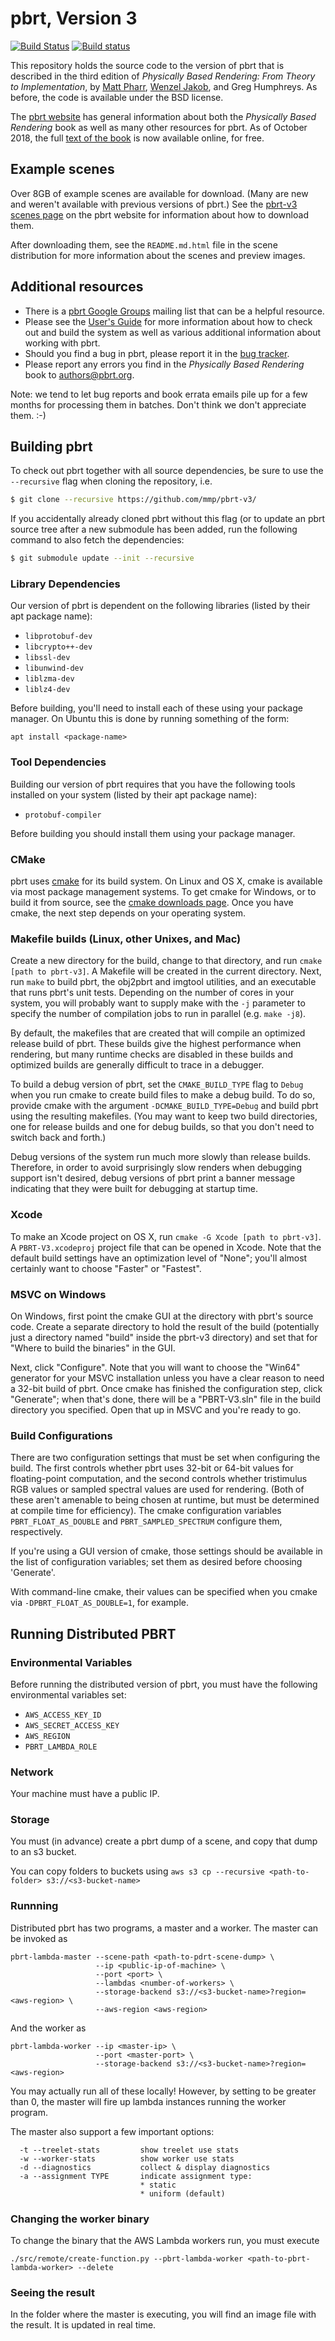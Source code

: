 pbrt, Version 3
===============

[![Build Status](https://travis-ci.org/mmp/pbrt-v3.svg?branch=master)](https://travis-ci.org/mmp/pbrt-v3)
[![Build status](https://ci.appveyor.com/api/projects/status/mlm9g91ejxlcn67s/branch/master?svg=true)](https://ci.appveyor.com/project/mmp/pbrt-v3/branch/master)

This repository holds the source code to the version of pbrt that is
described in the third edition of *Physically Based Rendering: From
Theory to Implementation*, by [Matt Pharr](http://pharr.org/matt), [Wenzel
Jakob](http://www.mitsuba-renderer.org/~wenzel/), and Greg Humphreys.  As
before, the code is available under the BSD license.

The [pbrt website](http://pbrt.org) has general information about both the
*Physically Based Rendering* book as well as many other resources for pbrt.
As of October 2018, the full [text of the book](http://www.pbr-book.org) is
now available online, for free.

Example scenes
--------------

Over 8GB of example scenes are available for download. (Many are new and
weren't available with previous versions of pbrt.)  See the [pbrt-v3 scenes
page](http://pbrt.org/scenes-v3.html) on the pbrt website for information
about how to download them.

After downloading them, see the `README.md.html` file in the scene
distribution for more information about the scenes and preview images.

Additional resources
--------------------

* There is a [pbrt Google
  Groups](https://groups.google.com/forum/#!forum/pbrt) mailing list that can
  be a helpful resource.
* Please see the [User's Guide](http://pbrt.org/users-guide.html) for more
  information about how to check out and build the system as well as various
  additional information about working with pbrt.
* Should you find a bug in pbrt, please report it in the [bug
  tracker](https://github.com/mmp/pbrt-v3/issues).
* Please report any errors you find in the *Physically Based Rendering*
  book to authors@pbrt.org.

Note: we tend to let bug reports and book errata emails pile up for a few
months for processing them in batches. Don't think we don't appreciate
them. :-)

Building pbrt
-------------

To check out pbrt together with all source dependencies, be sure to use the
`--recursive` flag when cloning the repository, i.e.
```bash
$ git clone --recursive https://github.com/mmp/pbrt-v3/
```
If you accidentally already cloned pbrt without this flag (or to update an
pbrt source tree after a new submodule has been added, run the following
command to also fetch the dependencies:
```bash
$ git submodule update --init --recursive
```

### Library Dependencies

Our version of pbrt is dependent on the following libraries (listed by their
apt package name):
* `libprotobuf-dev`
* `libcrypto++-dev`
* `libssl-dev`
* `libunwind-dev`
* `liblzma-dev`
* `liblz4-dev`

Before building, you'll need to install each of these using your package manager.
On Ubuntu this is done by running something of the form:

    apt install <package-name>

### Tool Dependencies

Building our version of pbrt requires that you have the following tools
installed on your system (listed by their apt package name):
* `protobuf-compiler`

Before building you should install them using your package manager.


### CMake
pbrt uses [cmake](http://www.cmake.org/) for its build system.  On Linux
and OS X, cmake is available via most package management systems.  To get
cmake for Windows, or to build it from source, see the [cmake downloads
page](http://www.cmake.org/download/).  Once you have cmake, the next step
depends on your operating system.

### Makefile builds (Linux, other Unixes, and Mac) ###

Create a new directory for the build, change to that directory, and run
`cmake [path to pbrt-v3]`. A Makefile will be created in the current
directory.  Next, run `make` to build pbrt, the obj2pbrt and imgtool
utilities, and an executable that runs pbrt's unit tests.  Depending on the
number of cores in your system, you will probably want to supply make with
the `-j` parameter to specify the number of compilation jobs to run in
parallel (e.g. `make -j8`).

By default, the makefiles that are created that will compile an optimized
release build of pbrt. These builds give the highest performance when
rendering, but many runtime checks are disabled in these builds and
optimized builds are generally difficult to trace in a debugger.

To build a debug version of pbrt, set the `CMAKE_BUILD_TYPE` flag to
`Debug` when you run cmake to create build files to make a debug build.  To
do so, provide cmake with the argument `-DCMAKE_BUILD_TYPE=Debug` and build
pbrt using the resulting makefiles. (You may want to keep two build
directories, one for release builds and one for debug builds, so that you
don't need to switch back and forth.)

Debug versions of the system run much more slowly than release
builds. Therefore, in order to avoid surprisingly slow renders when
debugging support isn't desired, debug versions of pbrt print a banner
message indicating that they were built for debugging at startup time.

### Xcode ###

To make an Xcode project on OS X, run `cmake -G Xcode [path to pbrt-v3]`.
A `PBRT-V3.xcodeproj` project file that can be opened in Xcode.  Note that
the default build settings have an optimization level of "None"; you'll
almost certainly want to choose "Faster" or "Fastest".

### MSVC on Windows ###

On Windows, first point the cmake GUI at the directory with pbrt's source
code.  Create a separate directory to hold the result of the build
(potentially just a directory named "build" inside the pbrt-v3 directory)
and set that for "Where to build the binaries" in the GUI.

Next, click "Configure".  Note that you will want to choose the "Win64"
generator for your MSVC installation unless you have a clear reason to need
a 32-bit build of pbrt.  Once cmake has finished the configuration step,
click "Generate"; when that's done, there will be a "PBRT-V3.sln" file in
the build directory you specified. Open that up in MSVC and you're ready to
go.

### Build Configurations ###

There are two configuration settings that must be set when configuring the
build. The first controls whether pbrt uses 32-bit or 64-bit values for
floating-point computation, and the second controls whether tristimulus RGB
values or sampled spectral values are used for rendering.  (Both of these
aren't amenable to being chosen at runtime, but must be determined at
compile time for efficiency).  The cmake configuration variables
`PBRT_FLOAT_AS_DOUBLE` and `PBRT_SAMPLED_SPECTRUM` configure them,
respectively.

If you're using a GUI version of cmake, those settings should be available
in the list of configuration variables; set them as desired before choosing
'Generate'.

With command-line cmake, their values can be specified when you cmake via
`-DPBRT_FLOAT_AS_DOUBLE=1`, for example.

Running Distributed PBRT
------------------------

### Environmental Variables

Before running the distributed version of pbrt, you must have the following environmental variables set:
   * `AWS_ACCESS_KEY_ID`
   * `AWS_SECRET_ACCESS_KEY`
   * `AWS_REGION`
   * `PBRT_LAMBDA_ROLE`

### Network

Your machine must have a public IP.

### Storage

You must (in advance) create a pbrt dump of a scene, and copy that dump to an s3 bucket.

You can copy folders to buckets using `aws s3 cp --recursive <path-to-folder>
s3://<s3-bucket-name>`

### Runnning

Distributed pbrt has two programs, a master and a worker. The master can be invoked as

```
pbrt-lambda-master --scene-path <path-to-pdrt-scene-dump> \
                   --ip <public-ip-of-machine> \
                   --port <port> \
                   --lambdas <number-of-workers> \
                   --storage-backend s3://<s3-bucket-name>?region=<aws-region> \
                   --aws-region <aws-region>
```

And the worker as

```
pbrt-lambda-worker --ip <master-ip> \
                   --port <master-port> \
                   --storage-backend s3://<s3-bucket-name>?region=<aws-region>
```

You may actually run all of these locally! However, by setting
<number-of-workers> to be greater than 0, the master will fire up lambda
instances running the worker program.

The master also support a few important options:
```
  -t --treelet-stats         show treelet use stats
  -w --worker-stats          show worker use stats
  -d --diagnostics           collect & display diagnostics
  -a --assignment TYPE       indicate assignment type:
                             * static
                             * uniform (default)
```

### Changing the worker binary

To change the binary that the AWS Lambda workers run, you must execute

```
./src/remote/create-function.py --pbrt-lambda-worker <path-to-pbrt-lambda-worker> --delete
```

### Seeing the result

In the folder where the master is executing, you will find an image file with
the result. It is updated in real time.
